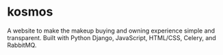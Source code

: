 # kosmos
A website to make the makeup buying and owning experience simple and transparent. Built with Python Django, JavaScript, HTML/CSS, Celery, and RabbitMQ.
